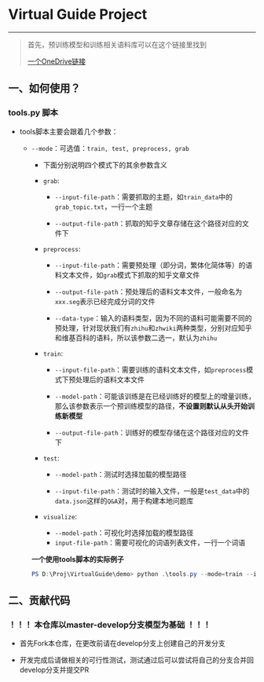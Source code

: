 # Virtual Guide Project
---
>首先，预训练模型和训练相关语料库可以在这个链接里找到
>
>[一个OneDrive链接](https://zjueducn-my.sharepoint.com/:f:/r/personal/nijingzhe_zju_edu_cn/Documents/VirtualGuideModel?csf=1&web=1&e=F8y596)

## 一、如何使用？

### tools.py 脚本

- tools脚本主要会跟着几个参数：
  
  - `--mode`：可选值：`train, test, preprocess, grab`

    - 下面分别说明四个模式下的其余参数含义

    - `grab`:
    
      - `--input-file-path`：需要抓取的主题，如`train_data`中的`grab_topic.txt`，一行一个主题

      - `--output-file-path`：抓取的知乎文章存储在这个路径对应的文件下

    - `preprocess`:
      
      - `--input-file-path`：需要预处理（即分词，繁体化简体等）的语料文本文件，如`grab`模式下抓取的知乎文章文件
  
      - `--output-file-path`：预处理后的语料文本文件，一般命名为`xxx.seg`表示已经完成分词的文件
      
      - `--data-type`：输入的语料类型，因为不同的语料可能需要不同的预处理，针对现状我们有`zhihu`和`zhwiki`两种类型，分别对应知乎和维基百科的语料，所以该参数二选一，默认为`zhihu`

    - `train`:
    
      - `--input-file-path`：需要训练的语料文本文件，如`preprocess`模式下预处理后的语料文本文件
      
      - `--model-path`：可能该训练是在已经训练好的模型上的增量训练，那么该参数表示一个预训练模型的路径，**不设置则默认从头开始训练新模型** 
      
      - `--output-file-path`：训练好的模型存储在这个路径对应的文件下

    - `test`:
    
      - `--model-path`：测试时选择加载的模型路径
      
      - `--input-file-path`：测试时的输入文件，一般是`test_data`中的`data.json`这样的`Q&A`对，用于构建本地问题库

    - `visualize`:
      
      - `--model-path`：可视化时选择加载的模型路径
      - `input-file-path`：需要可视化的词语列表文件，一行一个词语

    **一个使用tools脚本的实际例子**

    ```powershell
    PS D:\Proj\VirtualGuide\demo> python .\tools.py --mode=train --input-file-path=./train_data/zhihu.seg --model-path=./model/zhwiki.model --output-file-path=./model/zhwiki.model
    ```

## 二、贡献代码

### ！！！ 本仓库以master-develop分支模型为基础 ！！！

- 首先Fork本仓库，在更改前请在develop分支上创建自己的开发分支

- 开发完成后请做相关的可行性测试，测试通过后可以尝试将自己的分支合并回develop分支并提交PR

